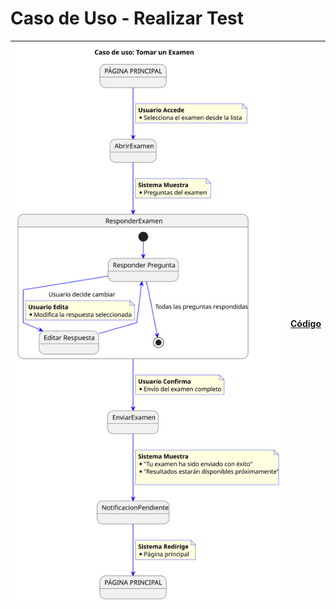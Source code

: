 # Caso de Uso - Realizar Test

|![Diagrama de Clases](/documentos/imagenes/casos_de_uso/postulante/realizar_test.svg)|[Código](/casos_de_uso/casos_de_uso/postulante/realizar_test/realizar_test.puml)|
|---|---|